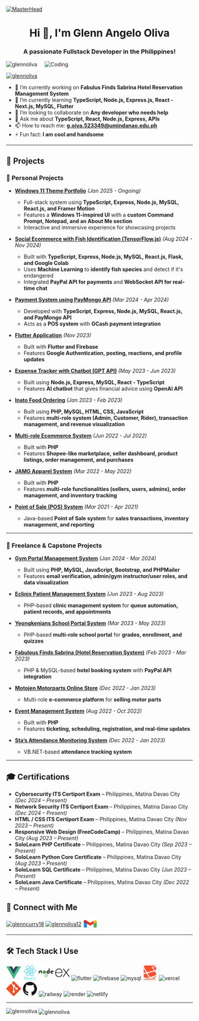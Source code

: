 [![MasterHead](https://www.digitaladlectio.com/wp-content/uploads/2020/04/New-PNC-Animated-Banners.gif)](https://rishavchanda.io)

<h1 align="center">Hi 👋, I'm Glenn Angelo Oliva</h1>
<h3 align="center">A passionate Fullstack Developer in the Philippines!</h3>

<img align="right" alt="Coding" width="400" src="https://cdn.dribbble.com/users/2131993/screenshots/4948736/thoughtworks-gif_dribbble.gif">

<p align="left"> <img src="https://komarev.com/ghpvc/?username=glennoliva&label=Profile%20views&color=0e75b6&style=flat" alt="glennoliva" /> </p>

<p align="left"> <a href="https://github.com/ryo-ma/github-profile-trophy"><img src="https://github-profile-trophy.vercel.app/?username=glennoliva" alt="glennoliva" /></a> </p>

- 🔭 I’m currently working on **Fabulus Finds Sabrina Hotel Reservation Management System**
- 🌱 I’m currently learning **TypeScript, Node.js, Express.js, React - Next.js, MySQL, Flutter**
- 👯 I’m looking to collaborate on **Any developer who needs help**
- 💬 Ask me about **TypeScript, React, Node.js, Express, APIs**
- 📫 How to reach me: **g.oiva.523349@umindanao.edu.ph**
- ⚡ Fun fact: **I am cool and handsome**

---

## 🚀 **Projects**

### 🔹 **Personal Projects**
- **[Windows 11 Theme Portfolio](#)** *(Jan 2025 - Ongoing)*  
  - Full-stack system using **TypeScript, Express, Node.js, MySQL, React.js, and Framer Motion**  
  - Features a **Windows 11-inspired UI** with a **custom Command Prompt, Notepad, and an About Me section**  
  - Interactive and immersive experience for showcasing projects  

- **[Social Ecommerce with Fish Identification (TensorFlow.js)](#)** *(Aug 2024 - Nov 2024)*  
  - Built with **TypeScript, Express, Node.js, MySQL, React.js, Flask, and Google Colab**  
  - Uses **Machine Learning** to **identify fish species** and detect if it's endangered  
  - Integrated **PayPal API for payments** and **WebSocket API for real-time chat**  

- **[Payment System using PayMongo API](#)** *(Mar 2024 - Apr 2024)*  
  - Developed with **TypeScript, Express, Node.js, MySQL, React.js, and PayMongo API**  
  - Acts as a **POS system** with **GCash payment integration**  

- **[Flutter Application](#)** *(Nov 2023)*  
  - Built with **Flutter and Firebase**  
  - Features **Google Authentication, posting, reactions, and profile updates**  

- **[Expense Tracker with Chatbot (GPT API)](#)** *(May 2023 - Jun 2023)*  
  - Built using **Node.js, Express, MySQL, React - TypeScript**  
  - Features **AI chatbot** that gives financial advice using **OpenAI API**  

- **[Inato Food Ordering](#)** *(Jan 2023 - Feb 2023)*  
  - Built using **PHP, MySQL, HTML, CSS, JavaScript**  
  - Features **multi-role system (Admin, Customer, Rider), transaction management, and revenue visualization**  

- **[Multi-role Ecommerce System](#)** *(Jun 2022 - Jul 2022)*  
  - Built with **PHP**  
  - Features **Shopee-like marketplace, seller dashboard, product listings, order management, and purchases**  

- **[JAMG Apparel System](#)** *(Mar 2022 - May 2022)*  
  - Built with **PHP**  
  - Features **multi-role functionalities (sellers, users, admins), order management, and inventory tracking**  

- **[Point of Sale (POS) System](#)** *(Mar 2021 - Apr 2021)*  
  - Java-based **Point of Sale system** for **sales transactions, inventory management, and reporting**  

---

### 🔹 **Freelance & Capstone Projects**
- **[Gym Portal Management System](#)** *(Jan 2024 - Mar 2024)*  
  - Built using **PHP, MySQL, JavaScript, Bootstrap, and PHPMailer**  
  - Features **email verification, admin/gym instructor/user roles, and data visualization**  

- **[Eclinix Patient Management System](#)** *(Jun 2023 - Aug 2023)*  
  - PHP-based **clinic management system** for **queue automation, patient records, and appointments**  

- **[Yeongkenians School Portal System](#)** *(Mar 2023 - May 2023)*  
  - PHP-based **multi-role school portal** for **grades, enrollment, and quizzes**  

- **[Fabulous Finds Sabrina (Hotel Reservation System)](#)** *(Feb 2023 - Mar 2023)*  
  - PHP & MySQL-based **hotel booking system** with **PayPal API integration**  

- **[Motojen Motorparts Online Store](#)** *(Dec 2022 - Jan 2023)*  
  - Multi-role **e-commerce platform** for **selling motor parts**  

- **[Event Management System](#)** *(Aug 2022 - Oct 2022)*  
  - Built with **PHP**  
  - Features **ticketing, scheduling, registration, and real-time updates**  

- **[Sta’s Attendance Monitoring System](#)** *(Dec 2022 - Jan 2023)*  
  - VB.NET-based **attendance tracking system**  

---

## 🎓 **Certifications**
- **Cybersecurity ITS Certiport Exam** – Philippines, Matina Davao City *(Dec 2024 – Present)*
- **Network Security ITS Certiport Exam** – Philippines, Matina Davao City *(Dec 2024 – Present)*
- **HTML / CSS ITS Certiport Exam** – Philippines, Matina Davao City *(Nov 2023 – Present)*
- **Responsive Web Design (FreeCodeCamp)** – Philippines, Matina Davao City *(Aug 2023 – Present)*
- **SoloLearn PHP Certificate** – Philippines, Matina Davao City *(Sep 2023 – Present)*
- **SoloLearn Python Core Certificate** – Philippines, Matina Davao City *(Aug 2023 – Present)*
- **SoloLearn SQL Certificate** – Philippines, Matina Davao City *(Jun 2023 – Present)*
- **SoloLearn Java Certificate** – Philippines, Matina Davao City *(Dec 2022 – Present)*


## 📩 **Connect with Me**
<p align="left">
<a href="https://linkedin.com/in/glenncurry18" target="blank"><img align="center" src="https://raw.githubusercontent.com/rahuldkjain/github-profile-readme-generator/master/src/images/icons/Social/linked-in-alt.svg" alt="glenncurry18" height="30" width="40" /></a>
<a href="https://fb.com/glennoliva12" target="blank"><img align="center" src="https://raw.githubusercontent.com/rahuldkjain/github-profile-readme-generator/master/src/images/icons/Social/facebook.svg" alt="glennoliva12" height="30" width="40" /></a>
<a href="mailto:glennoliva122@gmail.com" target="blank"><img align="center" src="https://raw.githubusercontent.com/rahuldkjain/github-profile-readme-generator/master/src/images/icons/Social/gmail.svg" alt="Email" height="30" width="40" /></a>
</p>


---

## 🛠 **Tech Stack I Use**
<p align="left">
  <img src="https://raw.githubusercontent.com/devicons/devicon/master/icons/vuejs/vuejs-original.svg" alt="vuejs" width="40" height="40"/>
  <img src="https://raw.githubusercontent.com/devicons/devicon/master/icons/react/react-original-wordmark.svg" alt="react" width="40" height="40"/>
  <img src="https://raw.githubusercontent.com/devicons/devicon/master/icons/nodejs/nodejs-original-wordmark.svg" alt="nodejs" width="40" height="40"/>
  <img src="https://raw.githubusercontent.com/devicons/devicon/master/icons/express/express-original.svg" alt="express" width="40" height="40"/>
  <img src="https://www.vectorlogo.zone/logos/flutterio/flutterio-icon.svg" alt="flutter" width="40" height="40"/>
  <img src="https://www.vectorlogo.zone/logos/firebase/firebase-icon.svg" alt="firebase" width="40" height="40"/>
  <img src="https://www.vectorlogo.zone/logos/mysql/mysql-ar21.svg" alt="mysql" width="40" height="40"/>
  <img src="https://raw.githubusercontent.com/devicons/devicon/master/icons/laravel/laravel-plain-wordmark.svg" alt="laravel" width="40" height="40"/>
  <img src="https://www.vectorlogo.zone/logos/vercel/vercel-icon.svg" alt="vercel" width="40" height="40"/>
  <img src="https://raw.githubusercontent.com/devicons/devicon/master/icons/git/git-original.svg" alt="git" width="40" height="40"/>
  <img src="https://raw.githubusercontent.com/devicons/devicon/master/icons/github/github-original.svg" alt="github" width="40" height="40"/>
  <img src="https://www.vectorlogo.zone/logos/railwayapp/railwayapp-icon.svg" alt="railway" width="40" height="40"/>
  <img src="https://www.vectorlogo.zone/logos/render/render-icon.svg" alt="render" width="40" height="40"/>
  <img src="https://www.vectorlogo.zone/logos/netlify/netlify-icon.svg" alt="netlify" width="40" height="40"/>
</p>


---

<p><img align="left" src="https://github-readme-stats.vercel.app/api/top-langs?username=glennoliva&show_icons=true&locale=en&layout=compact" alt="glennoliva" /></p>
<p>&nbsp;<img align="center" src="https://github-readme-stats.vercel.app/api?username=glennoliva&show_icons=true&locale=en" alt="glennoliva" /></p>
